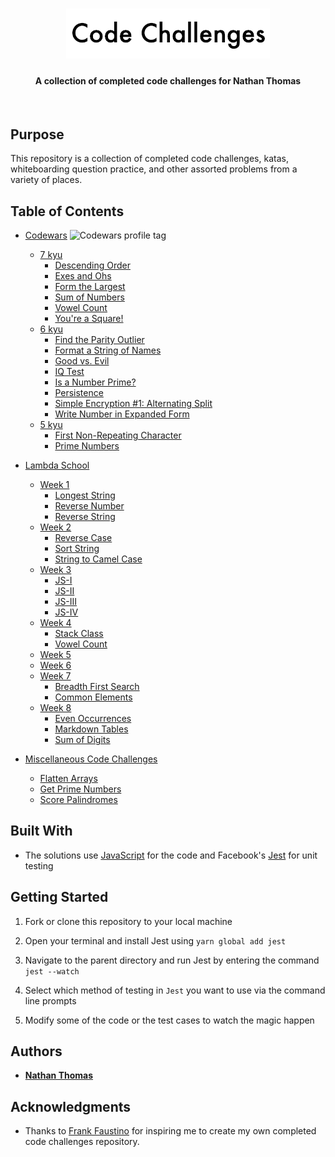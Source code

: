 <h1 align="center"><img src="src/assets/readme-header.png" alt="Code challenges repo banner" /></h1>
<h4 align="center">A collection of completed code challenges for Nathan Thomas</h4>
<br>

## Purpose

This repository is a collection of completed code challenges, katas, whiteboarding question practice, and other assorted problems from a variety of places.

## Table of Contents

- [Codewars](src/codewars/) <img src="https://www.codewars.com/users/nwthomas/badges/micro" alt="Codewars profile tag" />

  - [7 kyu](src/codewars/7-kyu)
    - [Descending Order](src/codewars/7-kyu/descending-order)
    - [Exes and Ohs](src/codewars/7-kyu/exes-and-ohs)
    - [Form the Largest](src/codewars/7-kyu/form-the-largest)
    - [Sum of Numbers](src/codewars/7-kyu/sum-of-numbers)
    - [Vowel Count](src/codewars/7-kyu/vowel-count)
    - [You're a Square!](src/codewars/7-kyu/you're-a-square)
  - [6 kyu](src/codewars/6-kyu)
    - [Find the Parity Outlier](src/codewars/6-kyu/find-the-parity-outlier)
    - [Format a String of Names](src/codewars/6-kyu/format-a-string-of-names)
    - [Good vs. Evil](src/codewars/6-kyu/good-vs-evil)
    - [IQ Test](src/codewars/6-kyu/iq-test)
    - [Is a Number Prime?](src/codewars/6-kyu/is-a-number-prime)
    - [Persistence](src/codewars/6-kyu/persistence-bugger)
    - [Simple Encryption #1: Alternating Split](src/codewars/6-kyu/simple-encryption-1)
    - [Write Number in Expanded Form](src/codewars/6-kyu/write-number-in-expanded-form)
  - [5 kyu](src/codewars/5-kyu)
    - [First Non-Repeating Character](src/codewars/5-kyu/first-non-repeating-character)
    - [Prime Numbers](src/codewars/5-kyu/prime-numbers)

- [Lambda School](src/lambda-school/)

  - [Week 1](src/lambda-school/week-1)
    - [Longest String](src/lambda-school/week-1/longest-string)
    - [Reverse Number](src/lambda-school/week-1/reverse-number)
    - [Reverse String](src/lambda-school/week-1/reverse-string)
  - [Week 2](src/lambda-school/week-2)
    - [Reverse Case](src/lambda-school/week-2/reverse-case)
    - [Sort String](src/lambda-school/week-2/sort-string)
    - [String to Camel Case](src/lambda-school/week-2/string-to-camel-case)
  - [Week 3](src/lambda-school/week-3)
    - [JS-I](src/lambda-school/week-3/js-I)
    - [JS-II](src/lambda-school/week-3/js-II)
    - [JS-III](src/lambda-school/week-3/js-III)
    - [JS-IV](src/lambda-school/week-3/js-IV)
  - [Week 4](src/lambda-school/week-4)
    - [Stack Class](src/lambda-school/week-4/stack-class)
    - [Vowel Count](src/lambda-school/week-4/vowel-count)
  - [Week 5](src/lambda-school/week-5)
  - [Week 6](src/lambda-school/week-6)
  - [Week 7](src/lambda-school/week-7)
    - [Breadth First Search](src/lambda-school/week-7/breadth-first-search)
    - [Common Elements](src/lambda-school/week-7/common-elements)
  - [Week 8](src/lambda-school/week-8)
    - [Even Occurrences](src/lambda-school/week-8/even-occurrences)
    - [Markdown Tables](src/lambda-school/week-8/markdown-tables)
    - [Sum of Digits](src/lambda-school/week-8/sum-of-digits)

- [Miscellaneous Code Challenges](src/miscellaneous-code-challenges/)

  - [Flatten Arrays](src/miscellaneous-code-challenges/flatten-arrays)
  - [Get Prime Numbers](src/miscellaneous-code-challenges/get-prime-numbers)
  - [Score Palindromes](src/miscellaneous-code-challenges/score-palindromes)

## Built With

- The solutions use [JavaScript](https://www.ecma-international.org/ecma-262/6.0/) for the code and Facebook's [Jest](https://jestjs.io/en/) for unit testing

## Getting Started

1. Fork or clone this repository to your local machine

2. Open your terminal and install Jest using `yarn global add jest`

3. Navigate to the parent directory and run Jest by entering the command `jest --watch`

4. Select which method of testing in `Jest` you want to use via the command line prompts

5. Modify some of the code or the test cases to watch the magic happen

## Authors

- [**Nathan Thomas**](https://github.com/nwthomas)

## Acknowledgments

- Thanks to [Frank Faustino](https://github.com/frankfaustino) for inspiring me to create my own completed code challenges repository.
